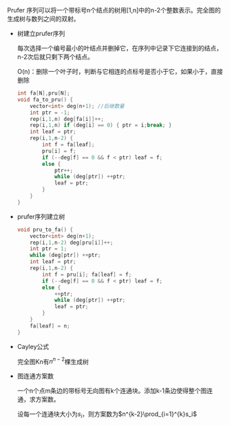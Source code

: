 Prufer 序列可以将一个带标号n个结点的树用[1,n]中的n-2个整数表示。完全图的生成树与数列之间的双射。

*   树建立prufer序列

    每次选择一个编号最小的叶结点并删掉它，在序列中记录下它连接到的结点，n-2次后就只剩下两个结点。

    O(n)：删除一个叶子时，判断与它相连的点标号是否小于它，如果小于，直接删除

    ```c++
    int fa[N],pru[N];
    void fa_to_pru() {
    	vector<int> deg(n+1); //后继数量
    	int ptr = -1;
    	rep(i,1,n) deg[fa[i]]++;
    	rep(i,1,n) if (deg[i] == 0) { ptr = i;break; }
    	int leaf = ptr;
    	rep(i,1,n-2) {
    		int f = fa[leaf];
    		pru[i] = f;
    		if (--deg[f] == 0 && f < ptr) leaf = f;
    		else {
    			ptr++;
    			while (deg[ptr]) ++ptr;
    			leaf = ptr;
    		}
    	}
    }
    ```

*   prufer序列建立树

    ```c++
    void pru_to_fa() {
    	vector<int> deg(n+1);
    	rep(i,1,n-2) deg[pru[i]]++;
    	int ptr = 1;
    	while (deg[ptr]) ++ptr;
    	int leaf = ptr;
    	rep(i,1,n-2) {
    		int f = pru[i]; fa[leaf] = f;
    		if (--deg[f] == 0 && f < ptr) leaf = f;
    		else {
    			++ptr;
    			while (deg[ptr]) ++ptr;
    			leaf = ptr;
    		}
    	}
    	fa[leaf] = n;
    }
    ```

*   Cayley公式

    完全图Kn有$n^{n-2}$棵生成树

*   图连通方案数

    一个n个点m条边的带标号无向图有k个连通块。添加k-1条边使得整个图连通，求方案数。

    设每一个连通块大小为$s_i$，则方案数为$n^{k-2}\prod_{i=1}^{k}s_i$

